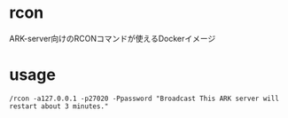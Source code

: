 # rcon

ARK-server向けのRCONコマンドが使えるDockerイメージ

# usage

```
/rcon -a127.0.0.1 -p27020 -Ppassword "Broadcast This ARK server will restart about 3 minutes."
```
